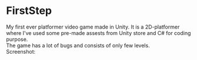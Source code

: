 # FirstStep
My first ever platformer video game made in Unity.
It is a 2D-platformer where I've used some pre-made assests from Unity store and C# for coding purpose.<br/>
The game has a lot of bugs and consists of only few levels.<br/>
Screenshot:<br/>
